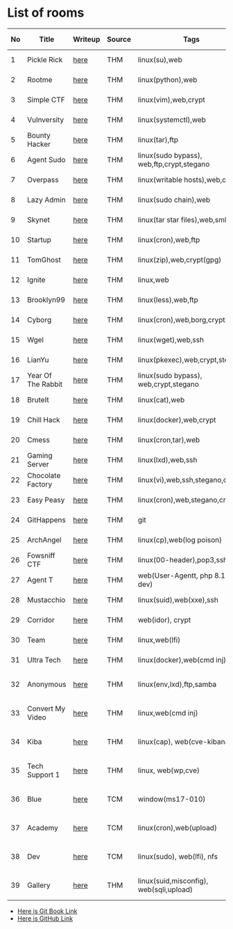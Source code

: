 # List of rooms

| No  | Title              | Writeup                                  | Source | Tags                                      | Difficulty | Date Finished  |
| --- | ------------------ | ---------------------------------------- | ------ | ----------------------------------------- | ---------- | -------------- |
| 1   | Pickle Rick        | [here](TryHackMe/pickle\_rick/)          | THM    | linux(su),web                             | easy       | March 2, 2023  |
| 2   | Rootme             | [here](TryHackMe/rootme/)                | THM    | linux(python),web                         | easy       | March 2, 2023  |
| 3   | Simple CTF         | [here](TryHackMe/simple\_ctf/)           | THM    | linux(vim),web,crypt                      | easy       | March 2, 2023  |
| 4   | Vulnversity        | [here](TryHackMe/vulnversity/)           | THM    | linux(systemctl),web                      | easy       | March 2, 2023  |
| 5   | Bounty Hacker      | [here](TryHackMe/bountyhacker/)          | THM    | linux(tar),ftp                            | easy       | March 2, 2023  |
| 6   | Agent Sudo         | [here](TryHackMe/agentsudo/)             | THM    | linux(sudo bypass), web,ftp,crypt,stegano | easy       | March 2, 2023  |
| 7   | Overpass           | [here](TryHackMe/overpass/)              | THM    | linux(writable hosts),web,crypt           | easy       | March 2, 2023  |
| 8   | Lazy Admin         | [here](TryHackMe/lazyadmin/)             | THM    | linux(sudo chain),web                     | easy       | March 3, 2023  |
| 9   | Skynet             | [here](TryHackMe/skynet/)                | THM    | linux(tar star files),web,smb             | easy       | March 3, 2023  |
| 10  | Startup            | [here](TryHackMe/startup/)               | THM    | linux(cron),web,ftp                       | easy       | March 3, 2023  |
| 11  | TomGhost           | [here](TryHackMe/tomghost/)              | THM    | linux(zip),web,crypt(gpg)                 | easy       | March 4, 2023  |
| 12  | Ignite             | [here](TryHackMe/ignite/)                | THM    | linux,web                                 | easy       | March 4, 2023  |
| 13  | Brooklyn99         | [here](TryHackMe/brooklyn99/)            | THM    | linux(less),web,ftp                       | easy       | March 4, 2023  |
| 14  | Cyborg             | [here](TryHackMe/cyborg/)                | THM    | linux(cron),web,borg,crypt                | easy       | March 4, 2023  |
| 15  | Wgel               | [here](TryHackMe/wgel/)                  | THM    | linux(wget),web,ssh                       | easy       | March 4, 2023  |
| 16  | LianYu             | [here](TryHackMe/lian\_yu/)              | THM    | linux(pkexec),web,crypt,stegano           | easy       | March 5, 2023  |
| 17  | Year Of The Rabbit | [here](TryHackMe/year\_of\_the\_rabbit/) | THM    | linux(sudo bypass), web,crypt,stegano     | easy       | March 5, 2023  |
| 18  | BruteIt            | [here](TryHackMe/bruteit/)               | THM    | linux(cat),web                            | easy       | March 6, 2023  |
| 19  | Chill Hack         | [here](TryHackMe/chill\_hack/)           | THM    | linux(docker),web,crypt                   | easy       | March 6, 2023  |
| 20  | Cmess              | [here](TryHackMe/cmess/)                 | THM    | linux(cron,tar),web                       | medium     | March 6, 2023  |
| 21  | Gaming Server      | [here](TryHackMe/gaming\_server/)        | THM    | linux(lxd),web,ssh                        | easy       | March 7, 2023  |
| 22  | Chocolate Factory  | [here](TryHackMe/chocolate\_factory/)    | THM    | linux(vi),web,ssh,stegano,crypt           | easy       | March 7, 2023  |
| 23  | Easy Peasy         | [here](TryHackMe/easy\_peasy/)           | THM    | linux(cron),web,stegano,crypt             | easy       | March 7, 2023  |
| 24  | GitHappens         | [here](TryHackMe/githappens/)            | THM    | git                                       | easy       | March 7, 2023  |
| 25  | ArchAngel          | [here](TryHackMe/archangel/)             | THM    | linux(cp),web(log poison)                 | easy       | March 7, 2023  |
| 26  | Fowsniff CTF       | [here](TryHackMe/Fowsniff/)              | THM    | linux(00-header),pop3,ssh                 | easy       | March 8, 2023  |
| 27  | Agent T            | [here](TryHackMe/agentT/)                | THM    | web(User-Agentt, php 8.1.0-dev)           | easy       | March 8, 2023  |
| 28  | Mustacchio         | [here](TryHackMe/mustacchio/)            | THM    | linux(suid),web(xxe),ssh                  | easy       | March 8, 2023  |
| 29  | Corridor           | [here](TryHackMe/corridor/)              | THM    | web(idor), crypt                          | easy       | March 8, 2023  |
| 30  | Team               | [here](TryHackMe/team/)                  | THM    | linux,web(lfi)                            | easy       | March 9, 2023  |
| 31  | Ultra Tech         | [here](TryHackMe/ultra\_tech/)           | THM    | linux(docker),web(cmd inj)                | medium     | March 9, 2023  |
| 32  | Anonymous          | [here](TryHackMe/anonymous/)             | THM    | linux(env,lxd),ftp,samba                  | medium     | March 10, 2023 |
| 33  | Convert My Video   | [here](TryHackMe/convert\_my\_video/)    | THM    | linux,web(cmd inj)                        | medium     | March 10, 2023 |
| 34  | Kiba               | [here](TryHackMe/kiba/)                  | THM    | linux(cap), web(cve-kibana)               | easy       | March 11, 2023 |
| 35  | Tech Support 1     | [here](TryHackMe/tech\_support1/)        | THM    | linux, web(wp,cve)                        | easy       | March 11, 2023 |
| 36  | Blue               | [here](LocalVM/blue/)                    | TCM    | window(ms17-010)                          | easy       | March 12, 2023 |
| 37  | Academy            | [here](LocalVM/academy/)                 | TCM    | linux(cron),web(upload)                   | easy       | March 12, 2023 |
| 38  | Dev                | [here](LocalVM/dev/)                     | TCM    | linux(sudo), web(lfi), nfs                | easy       | March 12, 2023 |
| 39  | Gallery            | [here](TryHackMe/gallery/readme.md)      | THM    | linux(suid,misconfig), web(sqli,upload)   | easy       | March 13, 2023 |


- [Here is Git Book Link](https://singha-notes.gitbook.io/ctf-challenges/)
- [Here is GitHub Link](https://github.com/whoami-singha/ctf_challenges)